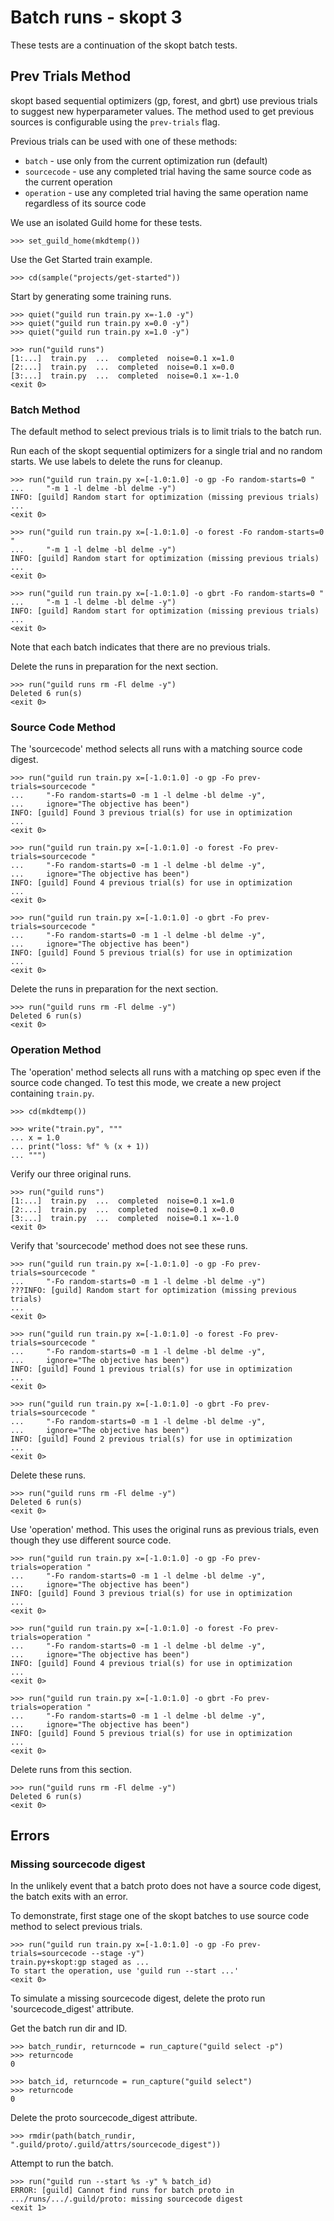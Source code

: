 # Batch runs - skopt 3

These tests are a continuation of the skopt batch tests.

## Prev Trials Method

skopt based sequential optimizers (gp, forest, and gbrt) use previous
trials to suggest new hyperparameter values. The method used to get
previous sources is configurable using the `prev-trials` flag.

Previous trials can be used with one of these methods:

- `batch` - use only from the current optimization run (default)
- `sourcecode` - use any completed trial having the same source code
  as the current operation
- `operation` - use any completed trial having the same operation name
  regardless of its source code

We use an isolated Guild home for these tests.

    >>> set_guild_home(mkdtemp())

Use the Get Started train example.

    >>> cd(sample("projects/get-started"))

Start by generating some training runs.

    >>> quiet("guild run train.py x=-1.0 -y")
    >>> quiet("guild run train.py x=0.0 -y")
    >>> quiet("guild run train.py x=1.0 -y")

    >>> run("guild runs")
    [1:...]  train.py  ...  completed  noise=0.1 x=1.0
    [2:...]  train.py  ...  completed  noise=0.1 x=0.0
    [3:...]  train.py  ...  completed  noise=0.1 x=-1.0
    <exit 0>

### Batch Method

The default method to select previous trials is to limit trials to the
batch run.

Run each of the skopt sequential optimizers for a single trial and no
random starts. We use labels to delete the runs for cleanup.

    >>> run("guild run train.py x=[-1.0:1.0] -o gp -Fo random-starts=0 "
    ...     "-m 1 -l delme -bl delme -y")
    INFO: [guild] Random start for optimization (missing previous trials)
    ...
    <exit 0>

    >>> run("guild run train.py x=[-1.0:1.0] -o forest -Fo random-starts=0 "
    ...     "-m 1 -l delme -bl delme -y")
    INFO: [guild] Random start for optimization (missing previous trials)
    ...
    <exit 0>

    >>> run("guild run train.py x=[-1.0:1.0] -o gbrt -Fo random-starts=0 "
    ...     "-m 1 -l delme -bl delme -y")
    INFO: [guild] Random start for optimization (missing previous trials)
    ...
    <exit 0>

Note that each batch indicates that there are no previous trials.

Delete the runs in preparation for the next section.

    >>> run("guild runs rm -Fl delme -y")
    Deleted 6 run(s)
    <exit 0>

### Source Code Method

The 'sourcecode' method selects all runs with a matching source code digest.

    >>> run("guild run train.py x=[-1.0:1.0] -o gp -Fo prev-trials=sourcecode "
    ...     "-Fo random-starts=0 -m 1 -l delme -bl delme -y",
    ...     ignore="The objective has been")
    INFO: [guild] Found 3 previous trial(s) for use in optimization
    ...
    <exit 0>

    >>> run("guild run train.py x=[-1.0:1.0] -o forest -Fo prev-trials=sourcecode "
    ...     "-Fo random-starts=0 -m 1 -l delme -bl delme -y",
    ...     ignore="The objective has been")
    INFO: [guild] Found 4 previous trial(s) for use in optimization
    ...
    <exit 0>

    >>> run("guild run train.py x=[-1.0:1.0] -o gbrt -Fo prev-trials=sourcecode "
    ...     "-Fo random-starts=0 -m 1 -l delme -bl delme -y",
    ...     ignore="The objective has been")
    INFO: [guild] Found 5 previous trial(s) for use in optimization
    ...
    <exit 0>

Delete the runs in preparation for the next section.

    >>> run("guild runs rm -Fl delme -y")
    Deleted 6 run(s)
    <exit 0>

### Operation Method

The 'operation' method selects all runs with a matching op spec even
if the source code changed. To test this mode, we create a new project
containing `train.py`.

    >>> cd(mkdtemp())

    >>> write("train.py", """
    ... x = 1.0
    ... print("loss: %f" % (x + 1))
    ... """)

Verify our three original runs.

    >>> run("guild runs")
    [1:...]  train.py  ...  completed  noise=0.1 x=1.0
    [2:...]  train.py  ...  completed  noise=0.1 x=0.0
    [3:...]  train.py  ...  completed  noise=0.1 x=-1.0
    <exit 0>

Verify that 'sourcecode' method does not see these runs.

    >>> run("guild run train.py x=[-1.0:1.0] -o gp -Fo prev-trials=sourcecode "
    ...     "-Fo random-starts=0 -m 1 -l delme -bl delme -y")
    ???INFO: [guild] Random start for optimization (missing previous trials)
    ...
    <exit 0>

    >>> run("guild run train.py x=[-1.0:1.0] -o forest -Fo prev-trials=sourcecode "
    ...     "-Fo random-starts=0 -m 1 -l delme -bl delme -y",
    ...     ignore="The objective has been")
    INFO: [guild] Found 1 previous trial(s) for use in optimization
    ...
    <exit 0>

    >>> run("guild run train.py x=[-1.0:1.0] -o gbrt -Fo prev-trials=sourcecode "
    ...     "-Fo random-starts=0 -m 1 -l delme -bl delme -y",
    ...     ignore="The objective has been")
    INFO: [guild] Found 2 previous trial(s) for use in optimization
    ...
    <exit 0>

Delete these runs.

    >>> run("guild runs rm -Fl delme -y")
    Deleted 6 run(s)
    <exit 0>

Use 'operation' method. This uses the original runs as previous
trials, even though they use different source code.

    >>> run("guild run train.py x=[-1.0:1.0] -o gp -Fo prev-trials=operation "
    ...     "-Fo random-starts=0 -m 1 -l delme -bl delme -y",
    ...     ignore="The objective has been")
    INFO: [guild] Found 3 previous trial(s) for use in optimization
    ...
    <exit 0>

    >>> run("guild run train.py x=[-1.0:1.0] -o forest -Fo prev-trials=operation "
    ...     "-Fo random-starts=0 -m 1 -l delme -bl delme -y",
    ...     ignore="The objective has been")
    INFO: [guild] Found 4 previous trial(s) for use in optimization
    ...
    <exit 0>

    >>> run("guild run train.py x=[-1.0:1.0] -o gbrt -Fo prev-trials=operation "
    ...     "-Fo random-starts=0 -m 1 -l delme -bl delme -y",
    ...     ignore="The objective has been")
    INFO: [guild] Found 5 previous trial(s) for use in optimization
    ...
    <exit 0>

Delete runs from this section.

    >>> run("guild runs rm -Fl delme -y")
    Deleted 6 run(s)
    <exit 0>

## Errors

### Missing sourcecode digest

In the unlikely event that a batch proto does not have a source code
digest, the batch exits with an error.

To demonstrate, first stage one of the skopt batches to use source
code method to select previous trials.

    >>> run("guild run train.py x=[-1.0:1.0] -o gp -Fo prev-trials=sourcecode --stage -y")
    train.py+skopt:gp staged as ...
    To start the operation, use 'guild run --start ...'
    <exit 0>

To simulate a missing sourcecode digest, delete the proto run
'sourcecode_digest' attribute.

Get the batch run dir and ID.

    >>> batch_rundir, returncode = run_capture("guild select -p")
    >>> returncode
    0

    >>> batch_id, returncode = run_capture("guild select")
    >>> returncode
    0

Delete the proto sourcecode_digest attribute.

    >>> rmdir(path(batch_rundir, ".guild/proto/.guild/attrs/sourcecode_digest"))

Attempt to run the batch.

    >>> run("guild run --start %s -y" % batch_id)
    ERROR: [guild] Cannot find runs for batch proto in
    .../runs/.../.guild/proto: missing sourcecode digest
    <exit 1>

